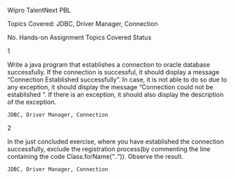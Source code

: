 Wipro TalentNext PBL

Topics Covered: JDBC, Driver Manager, Connection


No. 	Hands-on Assignment 	Topics Covered 	Status

1 	

 Write a java program that establishes a connection to oracle database successfully. If the connection is successful, it should display a message “Connection Established successfully”. In case, it is not able to do so due to any exception, it should display the message “Connection could  not be established “. If there is an exception, it should also display the description of the exception.

	JDBC, Driver Manager, Connection 	

2 	

 In the just concluded exercise, where you have established the connection successfully, exclude the registration process(by commenting the line containing the code Class.forName(“..”)). Observe the result.

	JDBC, Driver Manager, Connection 	